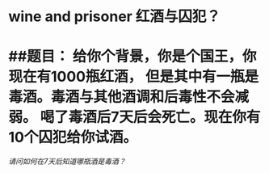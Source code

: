 wine and prisoner 红酒与囚犯？
======
##题目：
给你个背景，你是个国王，你现在有1000瓶红酒，
但是其中有一瓶是毒酒。毒酒与其他酒调和后毒性不会减弱。
喝了毒酒后7天后会死亡。现在你有10个囚犯给你试酒。
================================================
*请问如何在7天后知道哪瓶酒是毒酒？*
